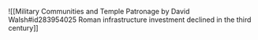 ![[Military Communities and Temple Patronage by David Walsh#id283954025 Roman infrastructure investment declined in the third century]]

